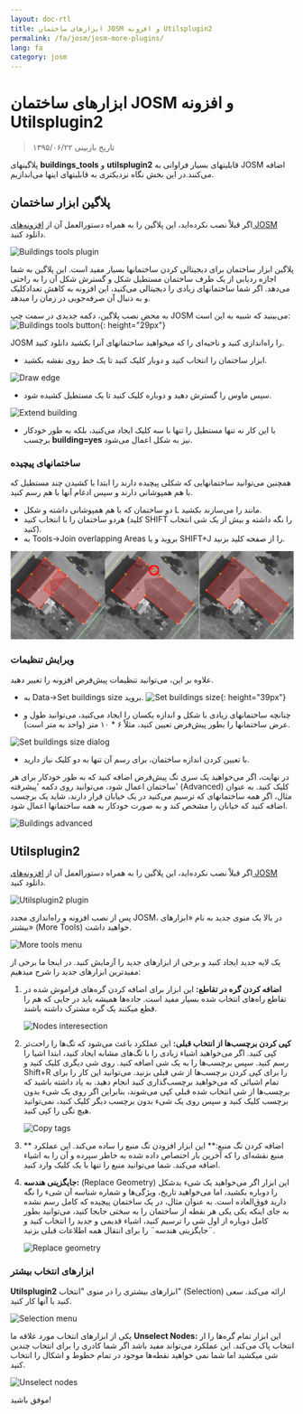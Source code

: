 ```yaml
---
layout: doc-rtl
title: ابزارهای ساختمان JOSM و افزونه Utilsplugin2
permalink: /fa/josm/josm-more-plugins/
lang: fa
category: josm
---
```


ابزارهای ساختمان JOSM و افزونه Utilsplugin2
============

> تاریخ بازبینی ۱۳۹۵/۰۶/۲۲  

پلاگینهای **buildings_tools** و **utilsplugin2** قابلیتهای بسیار فراوانی به JOSM اضافه می‌کنند.در این بخش نگاه نزدیکتری به قابلیتهای اینها می‌اندازیم.  

پلاگین ابزار ساختمان
--------------------------

اگر قبلاْ نصب نکرده‌اید، این پلاگین را به همراه دستورالعمل آن از [افزونه‌های JOSM](/fa/josm/josm-plugins) دانلود کنید.  

![Buildings tools plugin][]

پلاگین ابزار ساختمان برای دیجیتالی کردن ساختمانها بسیار مفید است. این پلاگین به شما اجازه ردیابی از یک طرف ساختمان مستطیل شکل و گسترش شکل آن را به راحتی  می‌دهد. اگر شما ساختمانهای زیادی را دیجیتالی می‌کنید، این افزونه به کاهش تعدادکلیک و به دنبال آن صرفه‌جویی در زمان را میدهد.  

به محض نصب پلاگین، دکمه جدیدی در سمت چپ JOSM می‌بینید که شبیه به این است: ![Buildings tools button][]{: height="29px"}

JOSM را راه‌اندازی کنید و ناحیه‌ای را که میخواهید ساختمانهای آنرا بکشید دانلود کنید.  

* ابزار ساختمان را انتخاب کنید و دوبار کلیک کنید تا یک خط روی نقشه بکشید.  

![Draw edge][]

* سپس ماوس را گسترش دهید و دوباره کلیک کنید تا یک مستطیل کشیده شود.  

![Extend building][]

* با این کار نه تنها مستطیل را تنها با سه کلیک ایجاد می‌کنید، بلکه به طور خودکار برچسب **building=yes** نیز به شکل اعمال می‌شود.  

### ساختمانهای پیچیده

همچنین می‌توانید ساختمانهایی که شکلی پیچیده دارند را ابتدا با کشیدن چند مستطیل که با هم همپوشانی دارند و سپس ادغام آنها با هم رسم کنید.  

* دو ساختمان که با هم همپوشانی داشته و شکل L مانند را می‌سازند بکشید.  
* هردو ساختمان را با انتخاب کنید (کلید SHIFT را نگه داشته و بیش از یک شی انتخاب کنید).  
* به Tools->Join overlapping Areas بروید و یا SHIFT+J را از صفحه کلید بزنید.  

![Merge buildings][]

### ویرایش تنظیمات

علاوه بر این، می‌توانید تنظیمات پیش‌فرض افزونه را تغییر دهید.  

* به Data->Set buildings size بروید. ![Set buildings size][]{: height="39px"}  

* چنانچه ساختمانهای زیادی با شکل و اندازه یکسان را ایجاد می‌کنید، می‌توانید طول و عرض ساختمانها را بطور پیش‌فرض تعیین کنید، مثلاْ ۶ * ۱۰ متر (واحد به متر است).  

![Set buildings size dialog][]

* با تعیین کردن اندازه ساختمان، برای رسم آن تنها به دو کلیک نیاز دارید.  

در نهایت، اگر می‌خواهید یک سری تگ پیش‌فرض اضافه کنید که به طور خودکار برای هر ساختمان اعمال شود، می‌توانید روی دکمه 'پیشرفته' (Advanced) کلیک کنید. به عنوان مثال، اگر همه ساختمانهای که ترسیم می‌کنید در یک خیابان قرار دارند، شاید یک برچسب اضافه کنید که خیابان را مشخص کند و به صورت خودکار به همه ساختمانها اعمال شود.  

![Buildings advanced][]


Utilsplugin2
-------------

اگر قبلاْ نصب نکرده‌اید، این پلاگین را به همراه دستورالعمل آن از [افزونه‌های JOSM](/fa/josm/josm-plugins) دانلود کنید.  

![Utilsplugin2 plugin][]

پس از نصب افزونه و راه‌اندازی مجدد JOSM، در بالا یک منوی جدید به نام «ابزارهای بیشتر» (More Tools) خواهید داشت.  

![More tools menu][]

یک لایه جدید ایجاد کنید و برخی از ابزارهای جدید را آزمایش کنید. در اینجا ما برخی از مفیدترین ابزارهای جدید را شرح میدهیم:  

1. **اضافه کردن گره در تقاطع:** این ابزار برای اضافه کردن گره‌های فراموش شده در تقاطع راه‌های انتخاب شده بسیار مفید است. جاده‌ها همیشه باید در جایی که هم را قطع میکنند یک گره مشترک داشته باشند.  

    ![Nodes interesection][]

2. **کپی کردن برچسب‌ها از انتخاب قبلی:** این عملکرد باعث می‌شود که تگ‌ها را راحت‌تر کپی کنید. اگر می‌خواهید اشیاء زیادی را با تگ‌های مشابه ایجاد کنید، ابتدا اشیا را رسم کنید. سپس برچسب‌ها را به یک شی اضافه کنید. روی شی دیگری کلیک کنید و Shift+R را برای کپی کردن برچسب‌ها از شی قبلی بزنید. می‌توانید این کار را برای تمام اشیائی که می‌خواهید برچسب‌گذاری کنید انجام دهید. به یاد داشته باشید که برچسب‌ها از شی انتخاب شده قبلی کپی می‌شوند، بنابراین اگر روی یک شیء بدون برچسب کلیک کنید و سپس روی یک شیء بدون برچسب دیگر کلیک کنید، نمی‌توانید هیچ تگی را کپی کنید.  

    ![Copy tags][]

3. ** اضافه کردن تگ منبع:** این ابزار افزودن تگ منبع را ساده می‌کند. این عملکرد منبع نقشه‌ای را که آخرین بار اختصاص داده شده به خاطر سپرده و آن را به اشیاء اضافه می‌کند. شما می‌توانید منبع را تنها با یک کلیک وارد کنید.  

4. **جایگزینی هندسه:** (Replace Geometry) این ابزار اگر می‌خواهید یک شیء بدشکل را دوباره بکشید، اما می‌خواهید تاریخ، ویژگی‌ها و شماره شناسه آن شیء را نگه دارید فوق‌العاده است. به عنوان مثال، در یک ساختمان پیچیده که کامل رسم نشده به جای اینکه یکی یکی هر نقطه از ساختمان را به سختی جابجا کنید، می‌توانید بطور کامل دوباره از اول شی را ترسیم کنید، اشیاء قدیمی و جدید را انتخاب کنید و ¨جایگزینی هندسه¨ را برای انتقال همه اطلاعات قبلی بزنید.  

    ![Replace geometry][]


### ابزارهای انتخاب بیشتر

**Utilsplugin2** ابزارهای بیشتری را در منوی "انتخاب" (Selection) ارائه می‌کند. سعی کنید با آنها کار کنید.  

![Selection menu][]

یکی از ابزارهای انتخاب مورد علاقه ما **Unselect Nodes:** این ابزار تمام گره‌ها را ار انتخاب پاک می‌کند. این عملکرد می‌تواند مفید باشد اگر شما کادری را برای انتخاب چندین شی میکشید اما شما نمی خواهید نقطه‌ها موجود در تمام خطوط و اشکال را انتخاب کنید.  

![Unselect nodes][]

موفق باشید!  


[Buildings tools plugin]: /images/josm/buildings_tools-plugin.png
[Buildings tools button]: /images/josm/buildings_tools-button.png
[Draw edge]: /images/josm/draw-edge.png
[Extend building]: /images/josm/extend-building.png
[Merge buildings]: /images/josm/merge-buildings.png
[Set buildings size]: /images/josm/set-buildings-size.png
[Set buildings size dialog]: /images/josm/set-buildings-size-dialog.png
[Buildings advanced]: /images/josm/buildings-advanced.png
[Utilsplugin2 plugin]: /images/josm/utilsplugin2-plugin.png
[More tools menu]: /images/josm/more-tools-menu.png
[Nodes interesection]: /images/josm/utilsplugin2-nodes-intersection.png
[Copy tags]: /images/josm/utilsplugin2-copy-tags.png
[Replace geometry]: /images/josm/utilsplugin2-replace-geometry.png
[Selection menu]: /images/josm/selection-menu.png
[Unselect nodes]: /images/josm/utilsplugin2-unselect-nodes.png

